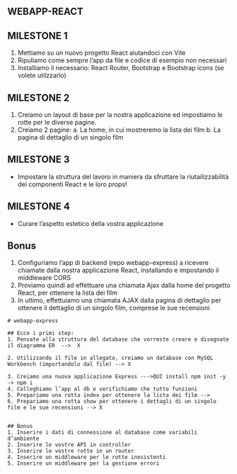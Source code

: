 ## WEBAPP-REACT

## MILESTONE 1

1. Mettiamo su un nuovo progetto React aiutandoci con Vite
2. Ripuliamo come sempre l’app da file e codice di esempio non necessari
3. Installiamo il necessario: React Router, Bootstrap e Bootstrap icons (se volete utilzzarlo)

## MILESTONE 2

1. Creiamo un layout di base per la nostra applicazione ed impostiamo le rotte per le diverse pagine.
2. Creiamo 2 pagine:
   a. La home, in cui mostreremo la lista dei film
   b. La pagina di dettaglio di un singolo film

## MILESTONE 3

- Impostare la struttura del lavoro in maniera da sfruttare la riutailizzabilità dei componenti React e le loro props!

## MILESTONE 4

- Curare l’aspetto estetico della vostra applicazione

## Bonus

1. Configuriamo l’app di backend (repo webapp-express) a ricevere chiamate dalla nostra applicazione React, installando e impostando il middleware CORS
2. Proviamo quindi ad effettuare una chiamata Ajax dalla home del progetto React, per ottenere la lista dei film
3. In ultimo, effettuiamo una chiamata AJAX dalla pagina di dettaglio per ottenere il dettaglio di un singolo film, comprese le sue recensioni

```EXPRESS
# webapp-express

## Ecco i primi step:
1. Pensate alla struttura del database che vorreste creare e disegnate il diagramma ER  -->  X

2. Utilizzando il file in allegato, creiamo un database con MySQL Workbench (importandolo dal file) --> X

3. Creiamo una nuova applicazione Express --->QUI install npm init -y -> npm i
4. Colleghiamo l’app al db e verifichiamo che tutto funzioni
5. Prepariamo una rotta index per ottenere la lista dei film -->
6. Prepariamo una rotta show per ottenere i dettagli di un singolo film e le sue recensioni --> X


## Bonus
1. Inserire i dati di connessione al database come variabili d’ambiente
2. Inserire le vostre API in controller
3. Inserire le vostre rotte in un router
4. Inserire un middleware per le rotte inesistenti
5. Inserire un middleware per la gestione errori
```
